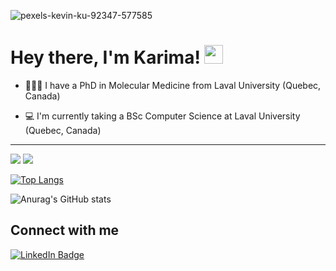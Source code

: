 ![pexels-kevin-ku-92347-577585](https://github.com/user-attachments/assets/3715074b-0476-4068-8019-71a700cddbcc)
<img src="https://komarev.com/ghpvc/?username=KariHab&style=flat-square&color=blue" alt=""/>

<h1>
  Hey there, I'm Karima!
  <img src="https://media.giphy.com/media/hvRJCLFzcasrR4ia7z/giphy.gif" width="30px"/>
</h1>


* 👩🏽‍🏫 I have a PhD in Molecular Medicine from Laval University (Quebec, Canada)

* 💻 I'm currently taking a BSc Computer Science at Laval University (Quebec, Canada)








---------------------------------------------------
![](http://github-profile-summary-cards.vercel.app/api/cards/profile-details?username=KariHab&theme=darcula) ![](http://github-profile-summary-cards.vercel.app/api/cards/most-commit-language?username=KariHab&theme=darcula)



[![Top Langs](https://github-readme-stats-git-masterrstaa-rickstaa.vercel.app/api/top-langs/?username=KariHab)](https://github.com/KariHab/github-readme-stats)

![Anurag's GitHub stats](https://github-readme-stats.vercel.app/api?username=KariHab&show_icons=true&theme=dracula)

## Connect with me

<div id="badges">
  <a href="https://www.linkedin.com/in/karimahabbout/">
    <img src="https://img.shields.io/badge/LinkedIn-blue?style=for-the-badge&logo=linkedin&logoColor=white" alt="LinkedIn Badge"/>
  </a>
</div>
